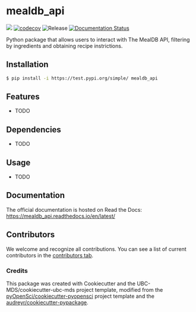 # mealdb_api 

![](https://github.com/ChoLaamY/mealdb_api/workflows/build/badge.svg) [![codecov](https://codecov.io/gh/ChoLaamY/mealdb_api/branch/main/graph/badge.svg)](https://codecov.io/gh/ChoLaamY/mealdb_api) ![Release](https://github.com/ChoLaamY/mealdb_api/workflows/Release/badge.svg) [![Documentation Status](https://readthedocs.org/projects/mealdb_api/badge/?version=latest)](https://mealdb_api.readthedocs.io/en/latest/?badge=latest)

Python package that allows users to interact with The MealDB API, filtering by ingredients and obtaining recipe instrictions.

## Installation

```bash
$ pip install -i https://test.pypi.org/simple/ mealdb_api
```

## Features

- TODO

## Dependencies

- TODO

## Usage

- TODO

## Documentation

The official documentation is hosted on Read the Docs: https://mealdb_api.readthedocs.io/en/latest/

## Contributors

We welcome and recognize all contributions. You can see a list of current contributors in the [contributors tab](https://github.com/ChoLaamY/mealdb_api/graphs/contributors).

### Credits

This package was created with Cookiecutter and the UBC-MDS/cookiecutter-ubc-mds project template, modified from the [pyOpenSci/cookiecutter-pyopensci](https://github.com/pyOpenSci/cookiecutter-pyopensci) project template and the [audreyr/cookiecutter-pypackage](https://github.com/audreyr/cookiecutter-pypackage).
